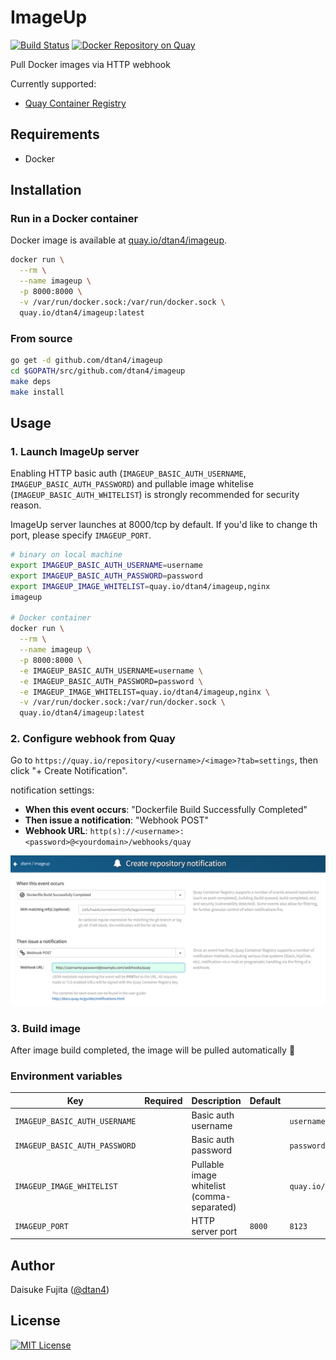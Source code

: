 # ImageUp

[![Build Status](https://travis-ci.org/dtan4/imageup.svg?branch=master)](https://travis-ci.org/dtan4/imageup)
[![Docker Repository on Quay](https://quay.io/repository/dtan4/imageup/status "Docker Repository on Quay")](https://quay.io/repository/dtan4/imageup)

Pull Docker images via HTTP webhook

Currently supported:

- [Quay Container Registry](https://quay.io/)

## Requirements

- Docker

## Installation

### Run in a Docker container

Docker image is available at [quay.io/dtan4/imageup](https://quay.io/repository/dtan4/imageup).

```bash
docker run \
  --rm \
  --name imageup \
  -p 8000:8000 \
  -v /var/run/docker.sock:/var/run/docker.sock \
  quay.io/dtan4/imageup:latest
```

### From source

```bash
go get -d github.com/dtan4/imageup
cd $GOPATH/src/github.com/dtan4/imageup
make deps
make install
```

## Usage

### 1. Launch ImageUp server

Enabling HTTP basic auth (`IMAGEUP_BASIC_AUTH_USERNAME`, `IMAGEUP_BASIC_AUTH_PASSWORD`) and pullable image whitelise (`IMAGEUP_BASIC_AUTH_WHITELIST`) is strongly recommended for security reason.

ImageUp server launches at 8000/tcp by default.
If you'd like to change th port, please specify `IMAGEUP_PORT`.

```bash
# binary on local machine
export IMAGEUP_BASIC_AUTH_USERNAME=username
export IMAGEUP_BASIC_AUTH_PASSWORD=password
export IMAGEUP_IMAGE_WHITELIST=quay.io/dtan4/imageup,nginx
imageup

# Docker container
docker run \
  --rm \
  --name imageup \
  -p 8000:8000 \
  -e IMAGEUP_BASIC_AUTH_USERNAME=username \
  -e IMAGEUP_BASIC_AUTH_PASSWORD=password \
  -e IMAGEUP_IMAGE_WHITELIST=quay.io/dtan4/imageup,nginx \
  -v /var/run/docker.sock:/var/run/docker.sock \
  quay.io/dtan4/imageup:latest
```

### 2. Configure webhook from Quay

Go to `https://quay.io/repository/<username>/<image>?tab=settings`, then click "+ Create Notification".

notification settings:

- __When this event occurs__: "Dockerfile Build Successfully Completed"
- __Then issue a notification__: "Webhook POST"
- __Webhook URL__: `http(s)://<username>:<password>@<yourdomain>/webhooks/quay`

![](_images/create_notification.png)

### 3. Build image

After image build completed, the image will be pulled automatically :tada:

### Environment variables

| Key | Required | Description | Default | Example |
|-----|----------|-------------|---------|---------|
| `IMAGEUP_BASIC_AUTH_USERNAME` | | Basic auth username | | `username` |
| `IMAGEUP_BASIC_AUTH_PASSWORD` | | Basic auth password | | `password` |
| `IMAGEUP_IMAGE_WHITELIST` | | Pullable image whitelist (comma-separated) | | `quay.io/dtan4/imageup,nginx` |
| `IMAGEUP_PORT` | | HTTP server port | `8000` | `8123` |

## Author

Daisuke Fujita ([@dtan4](https://github.com/dtan4))

## License

[![MIT License](http://img.shields.io/badge/license-MIT-blue.svg?style=flat)](LICENSE)
